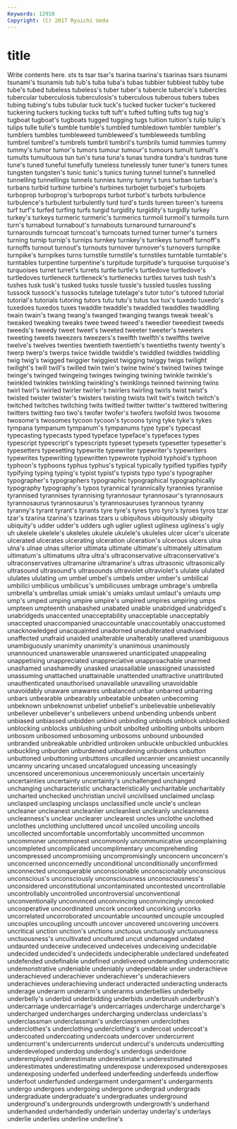 ```yaml
---
Keywords: 12910 
Copyright: (C) 2017 Ryuichi Ueda
---
```


# title

Write contents here.
sts ts
tsar tsar's tsarina tsarina's tsarinas tsars tsunami tsunami's tsunamis tub
tub's tuba tuba's tubas tubbier tubbiest tubby tube tube's tubed
tubeless tubeless's tuber tuber's tubercle tubercle's tubercles tubercular tuberculosis tuberculosis's
tuberculous tuberous tubers tubes tubing tubing's tubs tubular tuck tuck's
tucked tucker tucker's tuckered tuckering tuckers tucking tucks tuft tuft's
tufted tufting tufts tug tug's tugboat tugboat's tugboats tugged tugging
tugs tuition tuition's tulip tulip's tulips tulle tulle's tumble tumble's
tumbled tumbledown tumbler tumbler's tumblers tumbles tumbleweed tumbleweed's tumbleweeds tumbling
tumbrel tumbrel's tumbrels tumbril tumbril's tumbrils tumid tummies tummy tummy's
tumor tumor's tumors tumour tumour's tumours tumult tumult's tumults tumultuous
tun tun's tuna tuna's tunas tundra tundra's tundras tune tune's
tuned tuneful tunefully tuneless tunelessly tuner tuner's tuners tunes tungsten
tungsten's tunic tunic's tunics tuning tunnel tunnel's tunnelled tunnelling tunnellings
tunnels tunnies tunny tunny's tuns turban turban's turbans turbid turbine
turbine's turbines turbojet turbojet's turbojets turboprop turboprop's turboprops turbot turbot's
turbots turbulence turbulence's turbulent turbulently turd turd's turds tureen tureen's
tureens turf turf's turfed turfing turfs turgid turgidity turgidity's turgidly
turkey turkey's turkeys turmeric turmeric's turmerics turmoil turmoil's turmoils turn
turn's turnabout turnabout's turnabouts turnaround turnaround's turnarounds turncoat turncoat's turncoats
turned turner turner's turners turning turnip turnip's turnips turnkey turnkey's
turnkeys turnoff turnoff's turnoffs turnout turnout's turnouts turnover turnover's turnovers
turnpike turnpike's turnpikes turns turnstile turnstile's turnstiles turntable turntable's turntables
turpentine turpentine's turpitude turpitude's turquoise turquoise's turquoises turret turret's turrets
turtle turtle's turtledove turtledove's turtledoves turtleneck turtleneck's turtlenecks turtles turves
tush tush's tushes tusk tusk's tusked tusks tussle tussle's tussled
tussles tussling tussock tussock's tussocks tutelage tutelage's tutor tutor's tutored
tutorial tutorial's tutorials tutoring tutors tutu tutu's tutus tux tux's
tuxedo tuxedo's tuxedoes tuxedos tuxes twaddle twaddle's twaddled twaddles twaddling
twain twain's twang twang's twanged twanging twangs tweak tweak's tweaked
tweaking tweaks twee tweed tweed's tweedier tweediest tweeds tweeds's tweedy
tweet tweet's tweeted tweeter tweeter's tweeters tweeting tweets tweezers tweezers's
twelfth twelfth's twelfths twelve twelve's twelves twenties twentieth twentieth's twentieths
twenty twenty's twerp twerp's twerps twice twiddle twiddle's twiddled twiddles
twiddling twig twig's twigged twiggier twiggiest twigging twiggy twigs twilight
twilight's twill twill's twilled twin twin's twine twine's twined twines
twinge twinge's twinged twingeing twinges twinging twining twinkle twinkle's twinkled
twinkles twinkling twinkling's twinklings twinned twinning twins twirl twirl's twirled
twirler twirler's twirlers twirling twirls twist twist's twisted twister twister's
twisters twisting twists twit twit's twitch twitch's twitched twitches twitching
twits twitted twitter twitter's twittered twittering twitters twitting two two's
twofer twofer's twofers twofold twos twosome twosome's twosomes tycoon tycoon's
tycoons tying tyke tyke's tykes tympana tympanum tympanum's tympanums type
type's typecast typecasting typecasts typed typeface typeface's typefaces types typescript
typescript's typescripts typeset typesets typesetter typesetter's typesetters typesetting typewrite typewriter
typewriter's typewriters typewrites typewriting typewritten typewrote typhoid typhoid's typhoon typhoon's
typhoons typhus typhus's typical typically typified typifies typify typifying typing
typing's typist typist's typists typo typo's typographer typographer's typographers typographic
typographical typographically typography typography's typos tyrannical tyrannically tyrannies tyrannise tyrannised
tyrannises tyrannising tyrannosaur tyrannosaur's tyrannosaurs tyrannosaurus tyrannosaurus's tyrannosauruses tyrannous tyranny
tyranny's tyrant tyrant's tyrants tyre tyre's tyres tyro tyro's tyroes
tyros tzar tzar's tzarina tzarina's tzarinas tzars u ubiquitous ubiquitously
ubiquity ubiquity's udder udder's udders ugh uglier ugliest ugliness ugliness's
ugly uh ukelele ukelele's ukeleles ukulele ukulele's ukuleles ulcer ulcer's
ulcerate ulcerated ulcerates ulcerating ulceration ulceration's ulcerous ulcers ulna ulna's
ulnae ulnas ulterior ultimata ultimate ultimate's ultimately ultimatum ultimatum's ultimatums
ultra ultra's ultraconservative ultraconservative's ultraconservatives ultramarine ultramarine's ultras ultrasonic ultrasonically
ultrasound ultrasound's ultrasounds ultraviolet ultraviolet's ululate ululated ululates ululating um
umbel umbel's umbels umber umber's umbilical umbilici umbilicus umbilicus's umbilicuses
umbrage umbrage's umbrella umbrella's umbrellas umiak umiak's umiaks umlaut umlaut's
umlauts ump ump's umped umping umpire umpire's umpired umpires umpiring
umps umpteen umpteenth unabashed unabated unable unabridged unabridged's unabridgeds unaccented
unacceptability unacceptable unacceptably unaccepted unaccompanied unaccountable unaccountably unaccustomed unacknowledged unacquainted
unadorned unadulterated unadvised unaffected unafraid unaided unalterable unalterably unaltered unambiguous
unambiguously unanimity unanimity's unanimous unanimously unannounced unanswerable unanswered unanticipated unappealing
unappetising unappreciated unappreciative unapproachable unarmed unashamed unashamedly unasked unassailable unassigned
unassisted unassuming unattached unattainable unattended unattractive unattributed unauthenticated unauthorised unavailable
unavailing unavoidable unavoidably unaware unawares unbalanced unbar unbarred unbarring unbars
unbearable unbearably unbeatable unbeaten unbecoming unbeknown unbeknownst unbelief unbelief's unbelievable
unbelievably unbeliever unbeliever's unbelievers unbend unbending unbends unbent unbiased unbiassed
unbidden unbind unbinding unbinds unblock unblocked unblocking unblocks unblushing unbolt
unbolted unbolting unbolts unborn unbosom unbosomed unbosoming unbosoms unbound unbounded
unbranded unbreakable unbridled unbroken unbuckle unbuckled unbuckles unbuckling unburden unburdened
unburdening unburdens unbutton unbuttoned unbuttoning unbuttons uncalled uncannier uncanniest uncannily
uncanny uncaring uncased uncatalogued unceasing unceasingly uncensored unceremonious unceremoniously uncertain
uncertainly uncertainties uncertainty uncertainty's unchallenged unchanged unchanging uncharacteristic uncharacteristically uncharitable
uncharitably uncharted unchecked unchristian uncivil uncivilised unclaimed unclasp unclasped unclasping
unclasps unclassified uncle uncle's unclean uncleaner uncleanest uncleanlier uncleanliest uncleanly
uncleanness uncleanness's unclear unclearer unclearest uncles unclothe unclothed unclothes unclothing
uncluttered uncoil uncoiled uncoiling uncoils uncollected uncomfortable uncomfortably uncommitted uncommon
uncommoner uncommonest uncommonly uncommunicative uncomplaining uncompleted uncomplicated uncomplimentary uncomprehending uncompressed
uncompromising uncompromisingly unconcern unconcern's unconcerned unconcernedly unconditional unconditionally unconfirmed unconnected
unconquerable unconscionable unconscionably unconscious unconscious's unconsciously unconsciousness unconsciousness's unconsidered unconstitutional
uncontaminated uncontested uncontrollable uncontrollably uncontrolled uncontroversial unconventional unconventionally unconvinced unconvincing
unconvincingly uncooked uncooperative uncoordinated uncork uncorked uncorking uncorks uncorrelated uncorroborated
uncountable uncounted uncouple uncoupled uncouples uncoupling uncouth uncover uncovered uncovering
uncovers uncritical unction unction's unctions unctuous unctuously unctuousness unctuousness's uncultivated
uncultured uncut undamaged undated undaunted undeceive undeceived undeceives undeceiving undecidable
undecided undecided's undecideds undecipherable undeclared undefeated undefended undefinable undefined undelivered
undemanding undemocratic undemonstrative undeniable undeniably undependable under underachieve underachieved underachiever
underachiever's underachievers underachieves underachieving underact underacted underacting underacts underage underarm
underarm's underarms underbellies underbelly underbelly's underbid underbidding underbids underbrush underbrush's
undercarriage undercarriage's undercarriages undercharge undercharge's undercharged undercharges undercharging underclass underclass's
underclassman underclassman's underclassmen underclothes underclothes's underclothing underclothing's undercoat undercoat's undercoated
undercoating undercoats undercover undercurrent undercurrent's undercurrents undercut undercut's undercuts undercutting
underdeveloped underdog underdog's underdogs underdone underemployed underestimate underestimate's underestimated underestimates
underestimating underexpose underexposed underexposes underexposing underfed underfeed underfeeding underfeeds underflow
underfoot underfunded undergarment undergarment's undergarments undergo undergoes undergoing undergone undergrad
undergrads undergraduate undergraduate's undergraduates underground underground's undergrounds undergrowth undergrowth's underhand
underhanded underhandedly underlain underlay underlay's underlays underlie underlies underline underline's
